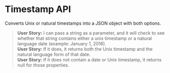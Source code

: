 # Timestamp API

Converts Unix or natural timestamps into a JSON object with both options.

>**User Story:** I can pass a string as a parameter, and it will check to see whether that string contains either a unix timestamp or a natural language date (example: January 1, 2016).<br>
>**User Story:** If it does, it returns both the Unix timestamp and the natural language form of that date.<br>
>**User Story:** If it does not contain a date or Unix timestamp, it returns null for those properties.<br>

